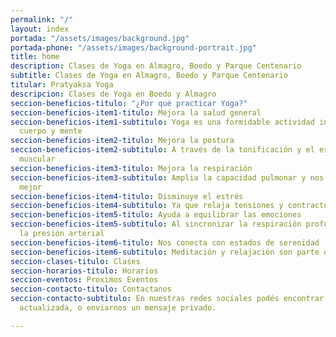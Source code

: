 ```yaml
---
permalink: "/"
layout: index
portada: "/assets/images/background.jpg"
portada-phone: "/assets/images/background-portrait.jpg"
title: home
description: Clases de Yoga en Almagro, Boedo y Parque Centenario
subtitle: Clases de Yoga en Almagro, Boedo y Parque Centenario
titular: Pratyaksa Yoga
descripcion: Clases de Yoga en Boedo y Almagro
seccion-beneficios-titulo: "¿Por qué practicar Yoga?"
seccion-beneficios-item1-titulo: Mejora la salud general
seccion-beneficios-item1-subtitulo: Yoga es una formidable actividad integral para
  cuerpo y mente
seccion-beneficios-item2-titulo: Mejora la postura
seccion-beneficios-item2-subtitulo: A través de la tonificación y el estiramiento
  muscular
seccion-beneficios-item3-titulo: Mejora la respiración
seccion-beneficios-item3-subtitulo: Amplia la capacidad pulmonar y nos enseña a oxigenarnos
  mejor
seccion-beneficios-item4-titulo: Disminuye el estrés
seccion-beneficios-item4-subtitulo: Ya que relaja tensiones y contracturas
seccion-beneficios-item5-titulo: Ayuda a equilibrar las emociones
seccion-beneficios-item5-subtitulo: Al sincronizar la respiración profunda y regular
  la presión arterial
seccion-beneficios-item6-titulo: Nos conecta con estados de serenidad
seccion-beneficios-item6-subtitulo: Meditación y relajación son parte de la práctica
seccion-clases-titulo: Clases
seccion-horarios-titulo: Horarios
seccion-eventos: Proximos Eventos
seccion-contacto-titulo: Contactanos
seccion-contacto-subtitulo: En nuestras redes sociales podés encontrar información
  actualizada, o enviarnos un mensaje privado.

---
```

